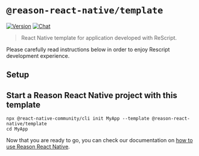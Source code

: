# `@reason-react-native/template`

[![Version](https://img.shields.io/npm/v/@reason-react-native/template.svg)](https://www.npmjs.com/@reason-react-native/template)
[![Chat](https://img.shields.io/discord/235176658175262720.svg?logo=discord&colorb=blue)](https://reason-react-native.github.io/discord/)

> React Native template for application developed with ReScript.

Please carefully read instructions below in order to enjoy Rescript development
experience.

## Setup

## Start a Reason React Native project with this template

```console
npx @react-native-community/cli init MyApp --template @reason-react-native/template
cd MyApp
```

Now that you are ready to go, you can check our documentation on
[how to use Reason React Native](https://reason-react-native.github.io/en/docs/usage/).
